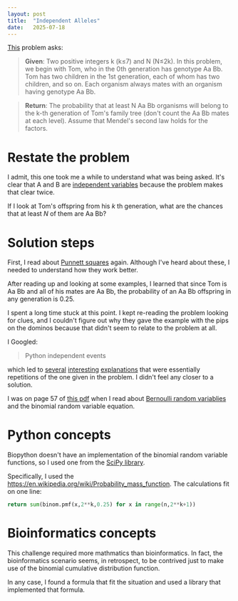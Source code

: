 ```yaml
---
layout: post
title:  "Independent Alleles"
date:   2025-07-18
---
```


[This](https://rosalind.info/problems/lia/) problem asks:

> **Given**: Two positive integers k (k≤7) and N (N≤2k). In this problem, we begin with Tom, who in the 0th generation has genotype Aa Bb. Tom has two children in the 1st generation, each of whom has two children, and so on. Each organism always mates with an organism having genotype Aa Bb.

> **Return**: The probability that at least N Aa Bb organisms will belong to the k-th generation of Tom's family tree (don't count the Aa Bb mates at each level). Assume that Mendel's second law holds for the factors.
 
<!--break-->

# Restate the problem
I admit, this one took me a while to understand what was being asked. It's clear that A and B are [independent variables](https://en.wikipedia.org/wiki/Dependent_and_independent_variables) because the problem makes that clear twice.

If I look at Tom's offspring from his _k_ th  generation, what are the chances that at least _N_ of them are Aa Bb? 

# Solution steps
First, I read about [Punnett squares](https://en.wikipedia.org/wiki/Punnett_square) again. Although I've heard about these, I needed to understand how they work better.

After reading up and looking at some examples, I learned that since Tom is Aa Bb and all of his mates are Aa Bb, the probability of an Aa Bb offspring in any generation is 0.25.

I spent a long time stuck at this point. I kept re-reading the problem looking for clues, and I couldn't figure out why they gave the example with the pips on the dominos because that didn't seem to relate to the problem at all.

I Googled:

> Python independent events

which led to [several](https://math.libretexts.org/Courses/Fullerton_College/Math_100%3A_Liberal_Arts_Math_(Claassen_and_Ikeda)/06%3A_Probability/6.03%3A_Independent_Events_and_Conditional_Probabilities) [interesting](https://math.libretexts.org/Courses/Fullerton_College/Math_100%3A_Liberal_Arts_Math_(Claassen_and_Ikeda)/06%3A_Probability/6.03%3A_Independent_Events_and_Conditional_Probabilities) [explanations](https://thirdspacelearning.com/gcse-maths/probability/independent-events/) that were essentially repetitions of the one given in the problem. I didn't feel any closer to a solution.

I was on page 57 of [this pdf](https://web.stanford.edu/~oas/SI/QM/notes/ProbabilityText.pdf) when I read about [Bernoulli random variablies](https://math.libretexts.org/Courses/Queens_College/Introduction_to_Probability_and_Mathematical_Statistics/09%3A_Week_9/9.03%3A_The_Bernoulli_and_Binomial_Random_Variables) and the binomial random variable equation.

# Python concepts
Biopython doesn't have an implementation of the binomial random variable functions, so I used one from the [SciPy library](https://docs.scipy.org/doc/scipy/reference/generated/scipy.stats.binom.html).

Specifically, I used the https://en.wikipedia.org/wiki/Probability_mass_function. The calculations fit on one line:

```python
return sum(binom.pmf(x,2**k,0.25) for x in range(n,2**k+1))
```

# Bioinformatics concepts
This challenge required more mathmatics than bioinformatics. In fact, the bioinformatics scenario seems, in retrospect, to be contrived just to make use of the binomial cumulative distribution function.

In any case, I found a formula that fit the situation and used a library that implemented that formula.


